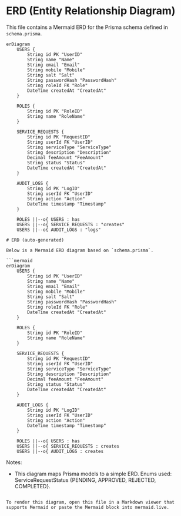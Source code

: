 # ERD (Entity Relationship Diagram)

This file contains a Mermaid ERD for the Prisma schema defined in `schema.prisma`.

```mermaid
erDiagram
    USERS {
        String id PK "UserID"
        String name "Name"
        String email "Email"
        String mobile "Mobile"
        String salt "Salt"
        String passwordHash "PasswordHash"
        String roleId FK "Role"
        DateTime createdAt "CreatedAt"
    }

    ROLES {
        String id PK "RoleID"
        String name "RoleName"
    }

    SERVICE_REQUESTS {
        String id PK "RequestID"
        String userId FK "UserID"
        String serviceType "ServiceType"
        String description "Description"
        Decimal feeAmount "FeeAmount"
        String status "Status"
        DateTime createdAt "CreatedAt"
    }

    AUDIT_LOGS {
        String id PK "LogID"
        String userId FK "UserID"
        String action "Action"
        DateTime timestamp "Timestamp"
    }

    ROLES ||--o{ USERS : has
    USERS ||--o{ SERVICE_REQUESTS : "creates"
    USERS ||--o{ AUDIT_LOGS : "logs"
    
# ERD (auto-generated)

Below is a Mermaid ERD diagram based on `schema.prisma`.

```mermaid
erDiagram
    USERS {
        String id PK "UserID"
        String name "Name"
        String email "Email"
        String mobile "Mobile"
        String salt "Salt"
        String passwordHash "PasswordHash"
        String roleId FK "Role"
        DateTime createdAt "CreatedAt"
    }

    ROLES {
        String id PK "RoleID"
        String name "RoleName"
    }

    SERVICE_REQUESTS {
        String id PK "RequestID"
        String userId FK "UserID"
        String serviceType "ServiceType"
        String description "Description"
        Decimal feeAmount "FeeAmount"
        String status "Status"
        DateTime createdAt "CreatedAt"
    }

    AUDIT_LOGS {
        String id PK "LogID"
        String userId FK "UserID"
        String action "Action"
        DateTime timestamp "Timestamp"
    }

    ROLES ||--o{ USERS : has
    USERS ||--o{ SERVICE_REQUESTS : creates
    USERS ||--o{ AUDIT_LOGS : creates
```

Notes:
- This diagram maps Prisma models to a simple ERD. Enums used: ServiceRequestStatus {PENDING, APPROVED, REJECTED, COMPLETED}.
```

To render this diagram, open this file in a Markdown viewer that supports Mermaid or paste the Mermaid block into mermaid.live.

